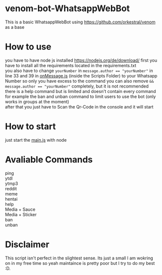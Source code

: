 # venom-bot-WhatsappWebBot

This is a basic WhatsappWebBot using https://github.com/orkestral/venom as a base

# How to use
you have to have node js installed https://nodejs.org/de/download/
first you have to install all the requirements located in the requirements.txt <br>
you also have to change `yourNumber` in `message.author == "yourNumber"` in line 33 and 39 in [onMessage.js](Scripts/onMessage.js) (inside the Scripts Folder) to your Whatsapp Number so only you have excess to the command you can also remove  `&& message.author == "yourNumber"` completely, but it is not recommended <br>
there is a help command but is limited and doesn't contain every command for example the ban and unban command to limit users to use the bot (only works in groups at the moment) <br>
after that you just have to Scan the Qr-Code in the console and it will start 

# How to start

just start the [main.js](Scripts/main.js) with node

# Avaliable Commands
ping <br>
ytdl <br>
ytmp3 <br>
reddit <br>
meme <br>
hentai <br>
help <br>
Media + Sauce <br>
Media + Sticker <br>
ban <br>
unban <br>

# Disclaimer
This script isn't perfect in the slightest sense. Its just a small I am wokring on in my free time so yeah maintaince is pretty poor but I try to do my best :D.
